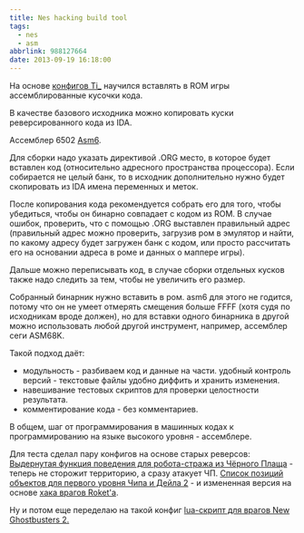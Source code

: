 ```yaml
---
title: Nes hacking build tool
tags:
  - nes
  - asm
abbrlink: 988127664
date: 2013-09-19 16:18:00
---
```

На основе [конфигов Ti\_](http://homepage.corbina.net/~lich/) научился вставлять в ROM игры ассемблированные кусочки кода.


В качестве базового исходника можно копировать куски реверсированного кода из IDA.

Ассемблер 6502 [Asm6](http://home.comcast.net/~olimar/NES/asm6.zip).

Для сборки надо указать директивой .ORG место, в которое будет вставлен код (относительно адресного пространства процессора). Если собирается не целый банк, то в исходник дополнительно нужно будет скопировать из IDA имена переменных и меток.

После копирования кода рекомендуется собрать его для того, чтобы убедиться, чтобы он бинарно совпадает с кодом из ROM. В случае ошибок, проверить, что с помощью .ORG выставлен правильный адрес (правильный адрес можно проверить, загрузив ром в эмулятор и найти, по какому адресу будет загружен банк с кодом, или просто рассчитать его на основании адреса в роме и данных о маппере игры).

Дальше можно переписывать код, в случае сборки отдельных кусков также надо следить за тем, чтобы не увеличить его размер. 

Собранный бинарник нужно вставить в ром. asm6 для этого не годится, потому что он не умеет отмерять смещения больше FFFF (хотя судя по исходникам вроде должен), но для вставки одного бинарника в другой можно использовать любой другой инструмент, например, ассемблер сеги ASM68K.

Такой подход даёт:

- модульность - разбиваем код и данные на части. удобный контроль версий - текстовые файлы удобно диффить и хранить изменения.
- навешивание тестовых скриптов для проверки целостности результата.
- комментирование кода - без комментариев.

В общем, шаг от программирования в машинных кодах к программированию на языке высокого уровня - ассемблере.

Для теста сделал пару конфигов на основе старых реверсов:
[Выдернутая функция поведения для робота-стража из Чёрного Плаща](https://dl.dropboxusercontent.com/u/852723/hack/dwd_enemies_asm.zip) - теперь не сторожит территорию, а сразу атакует ЧП.
[Список позиций объектов для первого уровня Чипа и Дейла 2](https://dl.dropboxusercontent.com/u/852723/hack/cad2_config.zip) - и измененная версия на основе [хака врагов Roket'а](http://spiiin.livejournal.com/57539.html).

Ну и потом еще переделаю на такой конфиг [lua-скрипт для врагов New Ghostbusters 2.](http://spiiin.livejournal.com/37106.html)